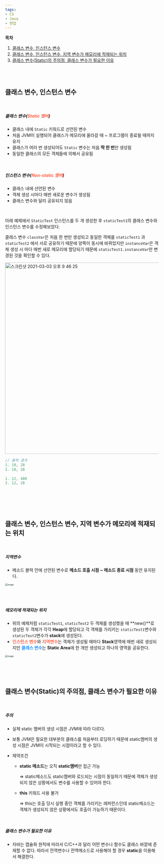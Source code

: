 ```yaml
---
tags:
- CS
- Java
- 면접
---
```






**목차**

1. <a href="#title1">클래스 변수, 인스턴스 변수</a>
2. <a href="#title2">클래스 변수, 인스턴스 변수, 지역 변수가 메모리에 적재되는 위치</a>
3. <a href="#title3">클래스 변수(Static)의 주의점, 클래스 변수가 필요한 이유</a>



<br/><br/>

<h2 id="title1">
	클래스 변수, 인스턴스 변수
</h2>

<br/>

##### 클래스 변수(<span style="color:#ff6347">Static 멤버</span>)

- 클래스 내에 `Static` 키워드로 선언된 변수
- 처음 JVM이 실행되어 클래스가 메모리에 올라갈 때 ~ 프로그램이 종료될 때까지 유지
- 클래스가 여러 번 생성되어도 `Static` 변수는 처음 **딱 한 번**만 생성됨
- 동일한 클래스의 모든 객체들에 의해서 공유됨

<br/>

##### 인스턴스 변수(<span style="color:#ff6347">Non-static 멤버</span>)

- 클래스 내에 선언된 변수
- 객체 생성 시마다 매번 새로운 변수가 생성됨
- 클래스 변수와 달리 공유되지 않음

<br/>

 아래 예제에서 `StaticTest` 인스턴스를 두 개 생성한 후 `staticTest1`의 클래스 변수와 인스턴스 변수를 수정해보았다. 

 클래스 변수 `classVar`은 처음 한 번만 생성되고 동일한 객체를 `staticTest1` 과 `staticTest2` 에서 서로 공유하기 때문에 양쪽이 동시에 바뀌었지만 `instanceVar`은 객체 생성 시 마다 매번 새로 메모리에 할당되기 때문에 `staticTest1.instanceVar`만 변경된 것을 확인할 수 있다.

<img width="626" alt="스크린샷 2021-03-03 오후 9 46 25" src="https://user-images.githubusercontent.com/33229855/109807972-e9bfbf00-7c69-11eb-870a-20054ed977fc.png">

<br/>

```java
// 출력 결과
1. 10, 28
2. 10, 28
  
1. 12, 400
2. 12, 28
```

<br/>

<br/><br/>

<h2 id="title2">클래스 변수, 인스턴스 변수, 지역 변수가 메모리에 적재되는 위치</h2>

<br/>

##### 지역변수

- 메소드 블럭 안에 선언된 변수로 **메소드 호출 시점 ~ 메소드 종료 시점** 동안 유지된다.

<img src="https://user-images.githubusercontent.com/33229855/109810230-9ef37680-7c6c-11eb-9cf5-1651fd0ff11d.png" alt="image" style="zoom:50%;" />

<br/><br/>

##### 메모리에 적재되는 위치

- 위의 예제처럼 `staticTest1`, `staticTest2` 두 객체를 생성했을 때 **new()**로 생성된 두 객체가 각각 **Heap**에 할당되고 각 객체를 가리키는 `staticTest1`변수와 `staticTest2`변수가 **stack**에 생성된다. 
- <b style="color:#ff6347">인스턴스 변수</b>와 <b style="color:#ff6347">지역변수</b>는 객체가 생성될 때마다 **Stack**영역에 매번 새로 생성되지만 <b style="color:#1e90ff">클래스 변수</b>는 **Static Area**에 한 개만 생성되고 하나의 영역을 공유한다.

<img src="https://user-images.githubusercontent.com/33229855/109814411-d0bb0c00-7c71-11eb-90b8-a9c6158d53e9.png" alt="image" style="zoom:50%;" />

<br/>

<br/>

<br/><br/>

<h2 id="title2">
	클래스 변수(Static)의 주의점, 클래스 변수가 필요한 이유
</h2>

<br/>

##### 주의

- 실제 static 멤버의 생성 시점은 JVM에 따라 다르다.

- 보통 JVM은 필요한 대부분의 클래스를 처음부터 로딩하기 때문에 static멤버의 생성 시점은 JVM이 시작되는 시점이라고 할 수 있다.

- 제약조건

  - **static 메소드**는 오직 **static멤버**만 접근 가능

    => static메소드도 static멤버와 로드되는 시점이 동일하기 때문에 객체가 생성되지 않은 상황에서도 변수를 사용할 수 있어야 한다.

  - **this** 키워드 사용 불가

    => this는 호출 당시 실행 중인 객체를 가리키는 레퍼런스인데 static메소드는 객체가 생성되지 않은 상황에서도 호출이 가능하기 때문이다.

<br/>

##### 클래스 변수가 필요한 이유

- 자바는 캡슐화 원칙에 따라서 C/C++과 달리 어떤 변수나 함수도 클래스 바깥에 존재할 수 없다. 따라서 전역변수나 전역메소드로 사용해야 할 경우 **static**을 이용해서 해결한다.

<br/>

<br/><br/>